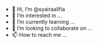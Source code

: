 - 👋 Hi, I’m @syairaalifia
- 👀 I’m interested in ...
- 🌱 I’m currently learning ...
- 💞️ I’m looking to collaborate on ...
- 📫 How to reach me ...

<!---
syairaalifia/syairaalifia is a ✨ special ✨ repository because its `README.md` (this file) appears on your GitHub profile.
You can click the Preview link to take a look at your changes.
--->
